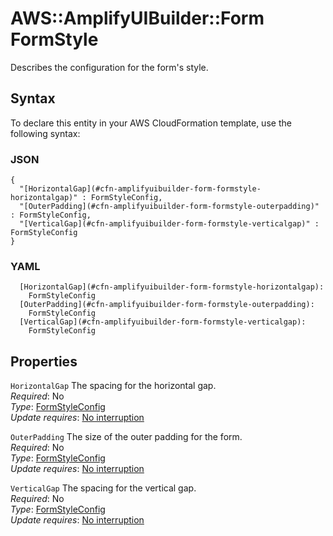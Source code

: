 # AWS::AmplifyUIBuilder::Form FormStyle<a name="aws-properties-amplifyuibuilder-form-formstyle"></a>

Describes the configuration for the form's style\.

## Syntax<a name="aws-properties-amplifyuibuilder-form-formstyle-syntax"></a>

To declare this entity in your AWS CloudFormation template, use the following syntax:

### JSON<a name="aws-properties-amplifyuibuilder-form-formstyle-syntax.json"></a>

```
{
  "[HorizontalGap](#cfn-amplifyuibuilder-form-formstyle-horizontalgap)" : FormStyleConfig,
  "[OuterPadding](#cfn-amplifyuibuilder-form-formstyle-outerpadding)" : FormStyleConfig,
  "[VerticalGap](#cfn-amplifyuibuilder-form-formstyle-verticalgap)" : FormStyleConfig
}
```

### YAML<a name="aws-properties-amplifyuibuilder-form-formstyle-syntax.yaml"></a>

```
  [HorizontalGap](#cfn-amplifyuibuilder-form-formstyle-horizontalgap): 
    FormStyleConfig
  [OuterPadding](#cfn-amplifyuibuilder-form-formstyle-outerpadding): 
    FormStyleConfig
  [VerticalGap](#cfn-amplifyuibuilder-form-formstyle-verticalgap): 
    FormStyleConfig
```

## Properties<a name="aws-properties-amplifyuibuilder-form-formstyle-properties"></a>

`HorizontalGap`  <a name="cfn-amplifyuibuilder-form-formstyle-horizontalgap"></a>
The spacing for the horizontal gap\.  
*Required*: No  
*Type*: [FormStyleConfig](aws-properties-amplifyuibuilder-form-formstyleconfig.md)  
*Update requires*: [No interruption](https://docs.aws.amazon.com/AWSCloudFormation/latest/UserGuide/using-cfn-updating-stacks-update-behaviors.html#update-no-interrupt)

`OuterPadding`  <a name="cfn-amplifyuibuilder-form-formstyle-outerpadding"></a>
The size of the outer padding for the form\.  
*Required*: No  
*Type*: [FormStyleConfig](aws-properties-amplifyuibuilder-form-formstyleconfig.md)  
*Update requires*: [No interruption](https://docs.aws.amazon.com/AWSCloudFormation/latest/UserGuide/using-cfn-updating-stacks-update-behaviors.html#update-no-interrupt)

`VerticalGap`  <a name="cfn-amplifyuibuilder-form-formstyle-verticalgap"></a>
The spacing for the vertical gap\.  
*Required*: No  
*Type*: [FormStyleConfig](aws-properties-amplifyuibuilder-form-formstyleconfig.md)  
*Update requires*: [No interruption](https://docs.aws.amazon.com/AWSCloudFormation/latest/UserGuide/using-cfn-updating-stacks-update-behaviors.html#update-no-interrupt)